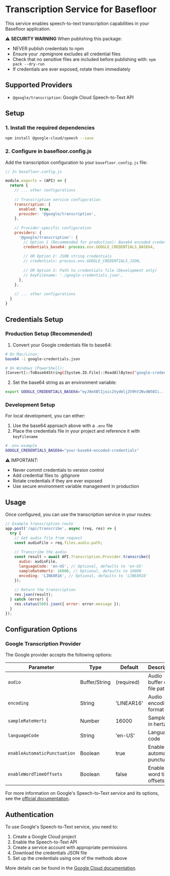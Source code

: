 # Transcription Service for Basefloor

This service enables speech-to-text transcription capabilities in your Basefloor application.

⚠️ **SECURITY WARNING**
When publishing this package:
- NEVER publish credentials to npm
- Ensure your .npmignore excludes all credential files
- Check that no sensitive files are included before publishing with: `npm pack --dry-run`
- If credentials are ever exposed, rotate them immediately

## Supported Providers

- `@google/transcription`: Google Cloud Speech-to-Text API

## Setup

### 1. Install the required dependencies

```bash
npm install @google-cloud/speech --save
```

### 2. Configure in basefloor.config.js

Add the transcription configuration to your `basefloor.config.js` file:

```javascript
// In basefloor.config.js

module.exports = (API) => {
  return {
    // ... other configurations
    
    // Transcription service configuration
    transcription: {
      enabled: true,
      provider: '@google/transcription',
    },
    
    // Provider-specific configuration
    providers: {
      '@google/transcription': {
        // Option 1 (Recommended for production): Base64 encoded credentials
        credentials_base64: process.env.GOOGLE_CREDENTIALS_BASE64,
        
        // OR Option 2: JSON string credentials
        // credentials: process.env.GOOGLE_CREDENTIALS_JSON,
        
        // OR Option 3: Path to credentials file (Development only)
        // keyFilename: './google-credentials.json',
      },
    },
    
    // ... other configurations
  }
}
```

## Credentials Setup

### Production Setup (Recommended)

1. Convert your Google credentials file to base64:
```bash
# On Mac/Linux:
base64 -i google-credentials.json

# On Windows (PowerShell):
[Convert]::ToBase64String([System.IO.File]::ReadAllBytes("google-credentials.json"))
```

2. Set the base64 string as an environment variable:
```bash
export GOOGLE_CREDENTIALS_BASE64="eyJ0eXBlIjoic2VydmljZV9hY2NvdW50Ii..."
```

### Development Setup

For local development, you can either:
1. Use the base64 approach above with a `.env` file
2. Place the credentials file in your project and reference it with `keyFilename`

```bash
# .env.example
GOOGLE_CREDENTIALS_BASE64="your-base64-encoded-credentials"
```

⚠️ IMPORTANT:
- Never commit credentials to version control
- Add credential files to .gitignore
- Rotate credentials if they are ever exposed
- Use secure environment variable management in production

## Usage

Once configured, you can use the transcription service in your routes:

```javascript
// Example transcription route
app.post('/api/transcribe', async (req, res) => {
  try {
    // Get audio file from request
    const audioFile = req.files.audio.path;
    
    // Transcribe the audio
    const result = await API.Transcription.Provider.transcribe({
      audio: audioFile,
      languageCode: 'en-US', // Optional, defaults to 'en-US'
      sampleRateHertz: 16000, // Optional, defaults to 16000
      encoding: 'LINEAR16', // Optional, defaults to 'LINEAR16'
    });
    
    // Return the transcription
    res.json(result);
  } catch (error) {
    res.status(500).json({ error: error.message });
  }
});
```

## Configuration Options

### Google Transcription Provider

The Google provider accepts the following options:

| Parameter | Type | Default | Description |
|---|---|---|---|
| `audio` | Buffer/String | (required) | Audio buffer or file path |
| `encoding` | String | 'LINEAR16' | Audio encoding format |
| `sampleRateHertz` | Number | 16000 | Sample rate in hertz |
| `languageCode` | String | 'en-US' | Language code |
| `enableAutomaticPunctuation` | Boolean | true | Enable automatic punctuation |
| `enableWordTimeOffsets` | Boolean | false | Enable word time offsets |

For more information on Google's Speech-to-Text service and its options, see the [official documentation](https://cloud.google.com/speech-to-text/docs).

## Authentication

To use Google's Speech-to-Text service, you need to:

1. Create a Google Cloud project
2. Enable the Speech-to-Text API
3. Create a service account with appropriate permissions
4. Download the credentials JSON file
5. Set up the credentials using one of the methods above

More details can be found in the [Google Cloud documentation](https://cloud.google.com/speech-to-text/docs/quickstart-client-libraries). 